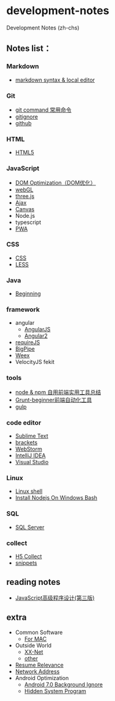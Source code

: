 # development-notes
Development Notes (zh-chs)

## Notes list：
### Markdown
* [markdown syntax & local editor](./notes/markdown/markdown.md)

### Git
* [git command 常用命令](./notes/git/git_command.md)
* [gitignore](./notes/git/gitignore.md)
* [github](./notes/git/github.md)

### HTML
* [HTML5](./notes/html/html5.md)

### JavaScript
* [DOM Optimization（DOM优化）](./notes/javascript/DOM_Optimization.md)
* [webGL](./notes/javascript/webgl.md)
* [three.js](./notes/javascript/threejs.md)
* [Ajax](./notes/javascript/Ajax.md)
* [Canvas](./notes/javascript/Canvas.md)
* Node.js
* typescript
* [PWA](./notes/javascript/pwa.md)

### CSS
* [CSS](./notes/css/css.md)
* [LESS](./notes/css/less.md)

### Java
* [Beginning](./notes/java/beginning.md)

### framework
* angular 
    * [AngularJS](./notes/framework/AngularJS.md)
    * [Angular2](./notes/framework/Angular2.md)
* [requireJS](./notes/framework/requireJS.md)
* [BigPipe](./notes/framework/BigPipe.md)
* [Weex](./notes/framework/weex.md)
* VelocityJS fekit

### tools
* [node & npm 自用前端实用工具总结](./notes/tools/node(front-end).md)
* [Grunt-beginner前端自动化工具](./notes/tools/grunt.md)
* [gulp](./notes/tools/gulp.md)

### code editor
* [Sublime Text](./notes/code_editor/Sublime_Text_3.md)
* [brackets](./notes/code_editor/brackets.md)
* [WebStorm](./notes/code_editor/Web_Storm.md)
* [IntelliJ IDEA](./notes/code_editor/IDEA.md)
* [Visual Studio](./notes/code_editor/Visual_Studio.md)

### Linux
* [Linux shell](./notes/Linux/Linux_shell.md)
* [Install Nodejs On Windows Bash](./notes/Linux/install_nodejs_on_windows_bash.md)

### SQL
* [SQL Server](./notes/sql/SQLServer.md)

### collect
* [H5 Collect](./notes/collect/H5Collect.md)
* [snippets](./notes/collect/snippets.md)

## reading notes
* [JavaScript高级程序设计(第三版)](./readingNotes/JavaScript高级程序设计.md)

## extra
* Common Software
	* [For MAC](./extra/Common_Software_For_MAC.md)
* Outside World
  * [XX-Net](./extra/Outside_World/XX-Net.md)
  * [other](./extra/Outside_World/Other.md)
* [Resume Relevance](./extra/Resume_Relevance.md)
* [Network Address](./extra/Network_Address.md)
* Android Optimization
  * [Android 7.0 Background Ignore](./extra/Android_Optimization/Android_7.0_Background_Ignore.md)
  * [Hidden System Program](./extra/Android_Optimization/Hidden_System_Program.md)
  